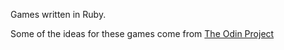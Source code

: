 Games written in Ruby.

Some of the ideas for these games come from [The Odin Project](http://www.theodinproject.com/)
